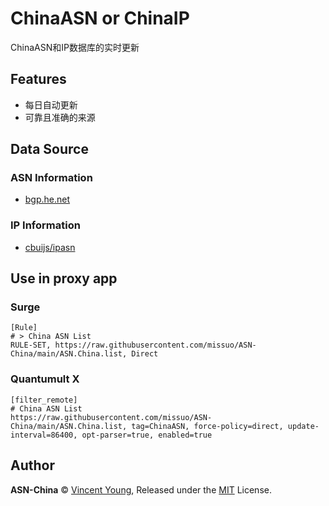 # ChinaASN or ChinaIP
ChinaASN和IP数据库的实时更新


## Features
- 每日自动更新
- 可靠且准确的来源


## Data Source
### ASN Information
- [bgp.he.net](https://bgp.he.net/country/CN)

### IP Information
- [cbuijs/ipasn](https://github.com/cbuijs/ipasn)


## Use in proxy app
### Surge
```
[Rule]
# > China ASN List
RULE-SET, https://raw.githubusercontent.com/missuo/ASN-China/main/ASN.China.list, Direct
```

### Quantumult X
```
[filter_remote]
# China ASN List
https://raw.githubusercontent.com/missuo/ASN-China/main/ASN.China.list, tag=ChinaASN, force-policy=direct, update-interval=86400, opt-parser=true, enabled=true
```



## Author

**ASN-China** © [Vincent Young](https://github.com/missuo), Released under the [MIT](./LICENSE) License.<br>


